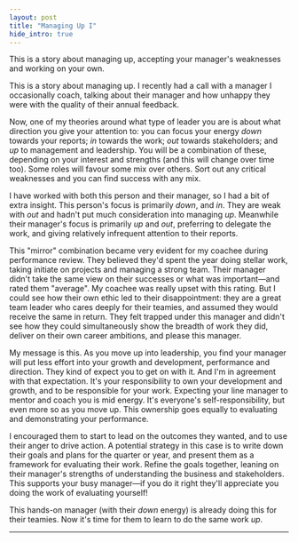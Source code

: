 ```yaml
---
layout: post
title: "Managing Up I"
hide_intro: true
---
```


This is a story about managing up, accepting your manager's weaknesses and working on your own.

<!--more-->

This is a story about managing up. I recently had a call with a manager I occasionally coach, talking about their manager and how unhappy they were with the quality of their annual feedback.

Now, one of my theories around what type of leader you are is about what direction you give your attention to: you can focus your energy *down* towards your reports; *in* towards the work; *out* towards stakeholders; and *up* to management and leadership. You will be a combination of these, depending on your interest and strengths (and this will change over time too). Some roles will favour some mix over others. Sort out any critical weaknesses and you can find success with any mix.

I have worked with both this person and their manager, so I had a bit of extra insight. This person's focus is primarily *down*, and *in*. They are weak with *out* and hadn't put much consideration into managing *up*. Meanwhile their manager's focus is primarily *up* and *out*, preferring to delegate the work, and giving relatively infrequent attention to their reports.

This "mirror" combination became very evident for my coachee during performance review. They believed they'd spent the year doing stellar work, taking initiate on projects and managing a strong team. Their manager didn't take the same view on their successes or what was important—and rated them "average". My coachee was really upset with this rating. But I could see how their own ethic led to their disappointment: they are a great team leader who cares deeply for their teamies, and assumed they would receive the same in return. They felt trapped under this manager and didn't see how they could simultaneously show the breadth of work they did, deliver on their own career ambitions, and please this manager. 

My message is this. As you move up into leadership, you find your manager will put less effort into your growth and development, performance and direction. They kind of expect you to get on with it. And I'm in agreement with that expectation. It's your responsibility to own your development and growth, and to be responsible for your work. Expecting your line manager to mentor and coach you is mid energy. It's everyone's self-responsibility, but even more so as you move up. This ownership goes equally to evaluating and demonstrating your performance.

I encouraged them to start to lead on the outcomes they wanted, and to use their anger to drive action. A potential strategy in this case is to write down their goals and plans for the quarter or year, and present them as a framework for evaluating their work. Refine the goals together, leaning on their manager's strengths of understanding the business and stakeholders. This supports your busy manager—if you do it right they'll appreciate you doing the work of evaluating yourself! 

This hands-on manager (with their *down* energy) is already doing this for their teamies. Now it's time for them to learn to do the same work *up*.

----